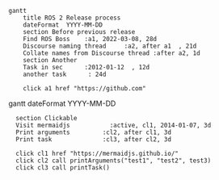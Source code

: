 
```mermaid
gantt
    title ROS 2 Release process
    dateFormat  YYYY-MM-DD
    section Before previous release
    Find ROS Boss    :a1, 2022-03-08, 28d
    Discourse naming thread     :a2, after a1  , 21d
    Collate names from Discourse thread :after a2, 1d
    section Another
    Task in sec      :2012-01-12  , 12d
    another task      : 24d
    
    click a1 href "https://github.com"
```

<body>
  <div class="mermaid">
    gantt
      dateFormat  YYYY-MM-DD

      section Clickable
      Visit mermaidjs           :active, cl1, 2014-01-07, 3d
      Print arguments         :cl2, after cl1, 3d
      Print task              :cl3, after cl2, 3d

      click cl1 href "https://mermaidjs.github.io/"
      click cl2 call printArguments("test1", "test2", test3)
      click cl3 call printTask()
  </div>

  <script>
    var printArguments = function(arg1, arg2, arg3) {
      alert('printArguments called with arguments: ' + arg1 + ', ' + arg2 + ', ' + arg3);
    }
    var printTask = function(taskId) {
      alert('taskId: ' + taskId);
    }
    var config = {
      startOnLoad:true,
      securityLevel:'loose',
    };
    mermaid.initialize(config);
  </script>
</body>
